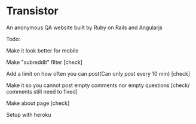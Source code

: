 # Transistor

An anonymous QA website built by Ruby on Rails and Angularjs

Todo:

Make it look better for mobile

Make "subreddit" filter [check]

Add a limit on how often you can post(Can only post every 10 min) [check]

Make it so you cannot post empty comments nor empty questions [check/ comments still need to fixed]

Make about page [check]

Setup with heroku



